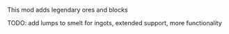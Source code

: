 This mod adds legendary ores and blocks


TODO: add lumps to smelt for ingots, extended support, more functionality
 
